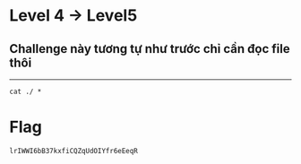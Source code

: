 # Level 4 -> Level5 

## Challenge này tương tự như trước chỉ cần đọc file thôi 

***
```
cat ./ *
```

# Flag 

```
lrIWWI6bB37kxfiCQZqUdOIYfr6eEeqR
```